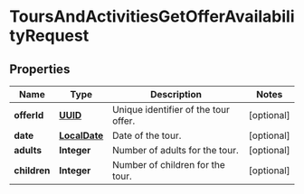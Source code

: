 # ToursAndActivitiesGetOfferAvailabilityRequest

## Properties
Name | Type | Description | Notes
------------ | ------------- | ------------- | -------------
**offerId** | [**UUID**](UUID.md) | Unique identifier of the tour offer. |  [optional]
**date** | [**LocalDate**](LocalDate.md) | Date of the tour. |  [optional]
**adults** | **Integer** | Number of adults for the tour. |  [optional]
**children** | **Integer** | Number of children for the tour. |  [optional]
